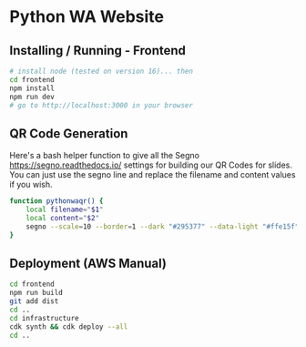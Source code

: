 # Python WA Website

## Installing / Running - Frontend

``` sh
# install node (tested on version 16)... then
cd frontend
npm install
npm run dev
# go to http://localhost:3000 in your browser
```

## QR Code Generation

Here's a bash helper function to give all the Segno <https://segno.readthedocs.io/> settings for building our QR Codes for slides.
You can just use the segno line and replace the filename and content values if you wish.

```bash
function pythonwaqr() {
    local filename="$1"
    local content="$2"
    segno --scale=10 --border=1 --dark "#295377" --data-light "#ffe15f" --light "#ffffff" --output=${filename} "${content}"
}
```

## Deployment (AWS Manual)

```bash
cd frontend
npm run build
git add dist
cd ..
cd infrastructure
cdk synth && cdk deploy --all
cd ..
```


[//]: # ()
[//]: # (## Installing / Running - Backend)

[//]: # ()
[//]: # (``` sh)

[//]: # (# if you don't already have it)

[//]: # (# pip install pipenv)

[//]: # (pipenv install)

[//]: # (pipenv run uvicorn main:app --reload)

[//]: # (```)

[//]: # ()
[//]: # (## Deploying)

[//]: # ()
[//]: # (#### Deployment will run automatically on commit to main branch.)

[//]: # ()
[//]: # (### Manual deployment steps)

[//]: # ()
[//]: # (``` sh)

[//]: # (cd frontend)

[//]: # (npm run build)

[//]: # (git add dist)

[//]: # (git commit -m 'my awesome change')

[//]: # (git push heroku master)

[//]: # (```)
